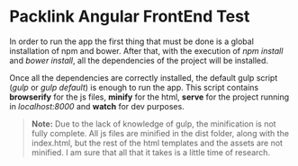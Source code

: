 # Packlink Angular FrontEnd Test

In order to run the app the first thing that must be done is a global installation of npm and bower. After that, with the execution of *npm install* and *bower install*, all the dependencies of the project will be installed.

Once all the dependencies are correctly installed, the default gulp script (*gulp* or *gulp default*) is enough to run the app. This script contains **browserify** for the js files, **minify** for the html, **serve** for the project running in *localhost:8000* and **watch** for dev purposes.

>**Note:**
>Due to the lack of knowledge of gulp, the minification is not fully complete. All js files are minified in the dist folder, along with the index.html, but the rest of the html templates and the assets are not minified. I am sure that all that it takes is a little time of research.